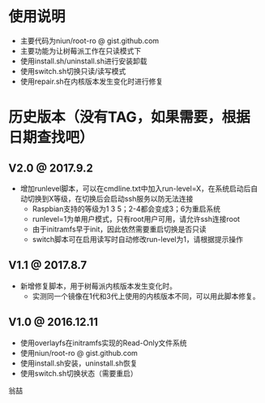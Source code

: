 # 使用说明
- 主要代码为niun/root-ro @ gist.github.com
- 主要功能为让树莓派工作在只读模式下
- 使用install.sh/uninstall.sh进行安装卸载
- 使用switch.sh切换只读/读写模式
- 使用repair.sh在内核版本发生变化时进行修复

# 历史版本（没有TAG，如果需要，根据日期查找吧）
## V2.0 @ 2017.9.2

- 增加runlevel脚本，可以在cmdline.txt中加入run-level=X，在系统启动后自动切换到X等级，在切换后会启动ssh服务以防无法连接
   - Raspbian支持的等级为1 3 5；2-4都会变成3；6为重启系统
   - runlevel=1为单用户模式，只有root用户可用，请允许ssh连接root
   - 由于initramfs早于init，因此依然需要重启切换是否只读
   - switch脚本可在启用读写时自动修改run-level为1，请根据提示操作

## V1.1 @ 2017.8.7

- 新增修复脚本，用于树莓派内核版本发生变化时。
   - 实测同一个镜像在1代和3代上使用的内核版本不同，可以用此脚本修复。

## V1.0 @ 2016.12.11

- 使用overlayfs在initramfs实现的Read-Only文件系统
- 使用niun/root-ro @ gist.github.com
- 使用install.sh安装，uninstall.sh恢复
- 使用switch.sh切换状态（需要重启）


翁喆
